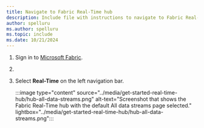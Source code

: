 ```yaml
---
title: Navigate to Fabric Real-Time hub
description: Include file with instructions to navigate to Fabric Real-Time hub.
author: spelluru
ms.author: spelluru
ms.topic: include
ms.date: 10/21/2024
---
```


1. Sign in to [Microsoft Fabric](https://fabric.microsoft.com/).
1. 
1. Select **Real-Time** on the left navigation bar.

    :::image type="content" source="../media/get-started-real-time-hub/hub-all-data-streams.png" alt-text="Screenshot that shows the Fabric Real-Time hub with the default All data streams page selected." lightbox="../media/get-started-real-time-hub/hub-all-data-streams.png":::
